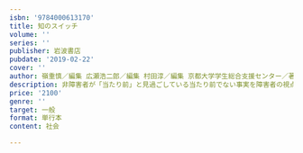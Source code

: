```yaml
---
isbn: '9784000613170'
title: 知のスイッチ
volume: ''
series: ''
publisher: 岩波書店
pubdate: '2019-02-22'
cover: ''
author: 嶺重慎／編集 広瀬浩二郎／編集 村田淳／編集 京都大学学生総合支援センター／著
description: 非障害者が「当たり前」と見過ごしている当たり前でない事実を障害者の視点から掘り下げ新しい学問を作る．
price: '2100'
genre: ''
target: 一般
format: 単行本
content: 社会

---
```

